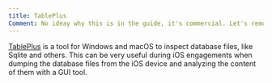 ```yaml
---
title: TablePlus
Comment: No ideay why this is in the guide, it's commercial. Let's remove it
---
```


[TablePlus](https://tableplus.io/ "TablePlus") is a tool for Windows and macOS to inspect database files, like Sqlite and others. This can be very useful during iOS engagements when dumping the database files from the iOS device and analyzing the content of them with a GUI tool.